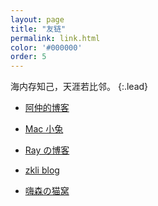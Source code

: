 ```yaml
---
layout: page
title: "友链"
permalink: link.html
color: '#000000'
order: 5
---
```



海内存知己，天涯若比邻。
{:.lead}


* [阿仲的博客](https://banyaner.github.io/)

* [Mac 小兔](https://perixiaowan.github.io/)

* [Ray の博客](https://ray916.github.io/)

* [zkli blog](https://lizekui.github.io/)

* [嗨森の猫窝](http://hexenq.com/blog/)
